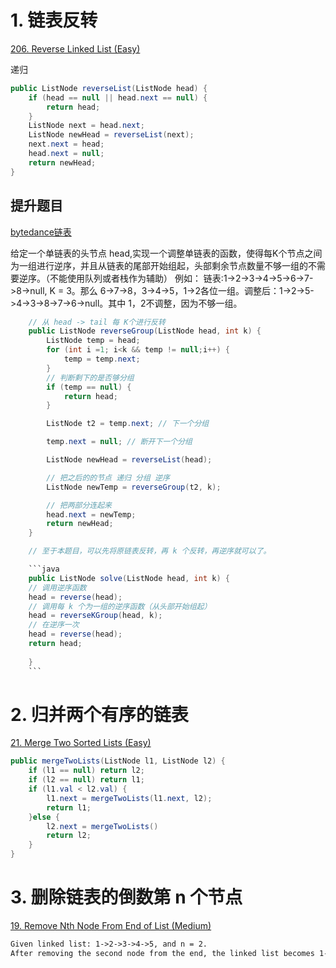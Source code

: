 
#  1. 链表反转

[206. Reverse Linked List (Easy)](https://leetcode.com/problems/reverse-linked-list/description/)

递归
```java
public ListNode reverseList(ListNode head) {
    if (head == null || head.next == null) {
        return head;
    }
    ListNode next = head.next;
    ListNode newHead = reverseList(next);
    next.next = head;
    head.next = null;
    return newHead;
}
```
## 提升题目

[bytedance链表](https://juejin.im/post/5d4f76325188253b49244dd0)

给定一个单链表的头节点 head,实现一个调整单链表的函数，使得每K个节点之间为一组进行逆序，并且从链表的尾部开始组起，头部剩余节点数量不够一组的不需要逆序。（不能使用队列或者栈作为辅助）
例如：
链表:1->2->3->4->5->6->7->8->null, K = 3。那么 6->7->8，3->4->5，1->2各位一组。调整后：1->2->5->4->3->8->7->6->null。其中 1，2不调整，因为不够一组。

```java
    // 从 head -> tail 每 K个进行反转
    public ListNode reverseGroup(ListNode head, int k) {
        ListNode temp = head;
        for (int i =1; i<k && temp != null;i++) {
            temp = temp.next;
        }
        // 判断剩下的是否够分组
        if (temp == null) {
            return head;
        }

        ListNode t2 = temp.next; // 下一个分组

        temp.next = null; // 断开下一个分组

        ListNode newHead = reverseList(head);

        // 把之后的的节点 递归 分组 逆序
        ListNode newTemp = reverseGroup(t2, k);

        // 把两部分连起来
        head.next = newTemp;
        return newHead;
    }

    // 至于本题目，可以先将原链表反转，再 k 个反转，再逆序就可以了。

    ```java
    public ListNode solve(ListNode head, int k) {
    // 调用逆序函数
    head = reverse(head);
    // 调用每 k 个为一组的逆序函数（从头部开始组起）
    head = reverseKGroup(head, k);
    // 在逆序一次
    head = reverse(head);
    return head;
    
    }
    ```
```


#  2. 归并两个有序的链表

[21. Merge Two Sorted Lists (Easy)](https://leetcode.com/problems/merge-two-sorted-lists/description/)

```java
public mergeTwoLists(ListNode l1, ListNode l2) {
    if (l1 == null) return l2;
    if (l2 == null) return l1;
    if (l1.val < l2.val) {
        l1.next = mergeTwoLists(l1.next, l2);
        return l1;
    }else {
        l2.next = mergeTwoLists()
        return l2;
    }
}
```

#  3. 删除链表的倒数第 n 个节点

[19. Remove Nth Node From End of List (Medium)](https://leetcode.com/problems/remove-nth-node-from-end-of-list/description/)

```html
Given linked list: 1->2->3->4->5, and n = 2.
After removing the second node from the end, the linked list becomes 1->2->3->5.
```